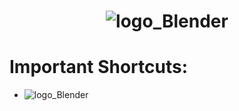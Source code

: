 <h1 align="center"><img  alt="logo_Blender"  src="https://user-images.githubusercontent.com/59892368/108612678-aa6fb380-73c9-11eb-8e5c-37e31d7c9256.png"></img> </h1>

<h1> Important Shortcuts: </h1>

<ul>
  <li>
  <img  alt="logo_Blender"  src="https://user-images.githubusercontent.com/59892368/108612884-43eb9500-73cb-11eb-84c2-b9973bae8393.png"></img>
  </li>
  
 </ul>
